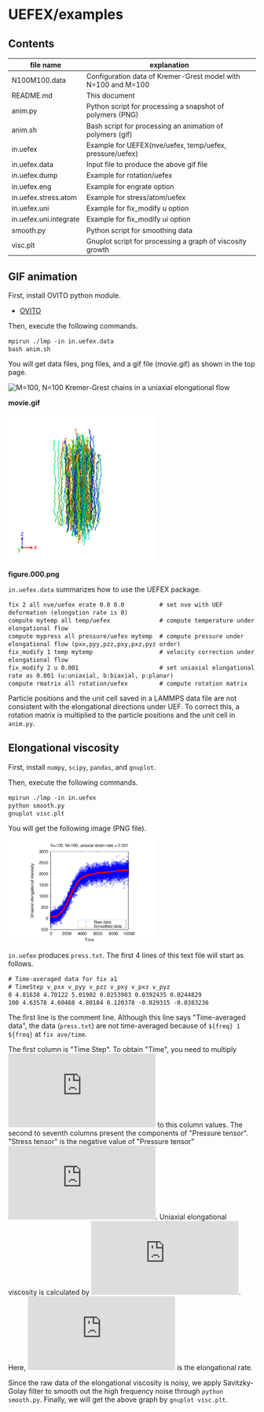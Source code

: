 # UEFEX/examples

## Contents

| file name | explanation |
| ---- | ----------- |
| N100M100.data | Configuration data of Kremer-Grest model with N=100 and M=100 |
| README.md | This document |
| anim.py   | Python script for processing a snapshot of polymers (PNG) |
| anim.sh   | Bash script for processing an animation of polymers (gif) |
| in.uefex  | Example for UEFEX(nve/uefex, temp/uefex, pressure/uefex) |
| in.uefex.data          | Input file to produce the above gif file |
| in.uefex.dump          | Example for rotation/uefex |
| in.uefex.eng           | Example for engrate option |
| in.uefex.stress.atom   | Example for stress/atom/uefex |
| in.uefex.uni           | Example for fix_modify u option |
| in.uefex.uni.integrate | Example for fix_modify ui option |
| smooth.py              | Python script for smoothing data |
| visc.plt               | Gnuplot script for processing a graph of viscosity growth |



## GIF animation
First, install OVITO python module.
- [OVITO](https://www.ovito.org/python-downloads/)

Then, execute the following commands.
```
mpirun ./lmp -in in.uefex.data
bash anim.sh
```

You will get data files, png files, and a gif file (movie.gif) as shown in the top page.

<img src="https://github.com/t-murash/LAMMPS-UEFEX/blob/master/img/movie-2022-04-18.gif" title="M=100, N=100 Kremer-Grest chains in a uniaxial elongational flow" width=300/>

**movie.gif**

<img src="https://github.com/t-murash/LAMMPS-UEFEX/blob/master/img/figure.000.png" title="M=100, N=100 Kremer-Grest chains in a uniaxial elongational flow" width=300/>

**figure.000.png**

`in.uefex.data` summarizes how to use the UEFEX package.
```
fix 2 all nve/uefex erate 0.0 0.0          # set nve with UEF deformation (elongation rate is 0)
compute mytemp all temp/uefex              # compute temperature under elongational flow
compute mypress all pressure/uefex mytemp  # compute pressure under elongational flow (pxx,pyy,pzz,pxy,pxz,pyz order)
fix_modify 1 temp mytemp                   # velocity correction under elongational flow
fix_modify 2 u 0.001                       # set uniaxial elongational rate as 0.001 (u:uniaxial, b:biaxial, p:planar)
compute rmatrix all rotation/uefex         # compute rotation matrix
```

Particle positions and the unit cell saved in a LAMMPS data file are not consistent with the elongational directions under UEF.
To correct this, a rotation matrix is multiplied to the particle positions and the unit cell in `anim.py`.


## Elongational viscosity
First, install `numpy`, `scipy`, `pandas`, and `gnuplot`.

Then, execute the following commands.
```
mpirun ./lmp -in in.uefex
python smooth.py
gnuplot visc.plt
```
You will get the following image (PNG file).

<img src="https://github.com/t-murash/LAMMPS-UEFEX/blob/master/img/visc.png" title="Elongational viscosity" width=300/>

`in.uefex` produces `press.txt`. The first 4 lines of this text file will start as follows.
```
# Time-averaged data for fix a1
# TimeStep v_pxx v_pyy v_pzz v_pxy v_pxz v_pyz
0 4.81638 4.70122 5.01902 0.0253983 0.0392435 0.0244829
100 4.63578 4.60468 4.80104 0.120378 -0.029315 -0.0383236
```
The first line is the comment line.
Although this line says "Time-averaged data", the data (`press.txt`) are not time-averaged because of `${freq} 1 ${freq}` at `fix ave/time`.

The first column is "Time Step". To obtain "Time", you need to multiply ![dt](https://latex.codecogs.com/gif.latex?%5CDelta%20t%20%28%3D0.01%29) to this column values.
The second to seventh columns present the components of "Pressure tensor". "Stress tensor" is the negative value of "Pressure tensor" ![Stress=-Press](https://latex.codecogs.com/gif.latex?%5Csigma%3D-P).
Uniaxial elongational viscosity is calculated by
![Elongational viscosity](https://latex.codecogs.com/gif.latex?%5Ceta_%7B%5Crm%20uni%7D%3D%5C%7B%5Csigma_%7Bzz%7D-%28%5Csigma_%7Bxx%7D&plus;%5Csigma_%7Byy%7D%29/2%5C%7D/%5Cdot%7B%5Cvarepsilon%7D).
Here, ![Elongational rate](https://latex.codecogs.com/gif.latex?%5Cdot%7B%5Cvarepsilon%7D%3Dd%5Cvarepsilon/dt%28%3D0.001%29) is the elongational rate.

Since the raw data of the elongational viscosity is noisy,
we apply Savitzky-Golay filter to smooth out the high frequency noise through `python smooth.py`.
Finally, we will get the above graph by `gnuplot visc.plt`.
